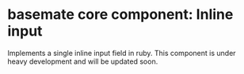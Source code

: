 # basemate core component: Inline input

Implements a single inline input field in ruby. This component is under heavy development and will be updated soon.
